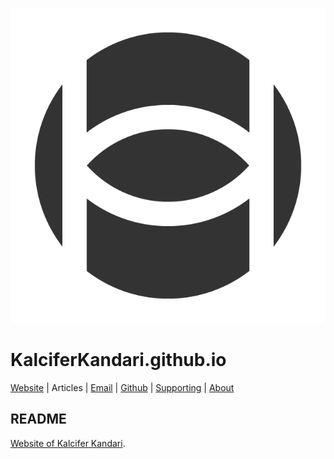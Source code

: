 <!-- Date: 1 March 2016 16:50:58 -->

![Kalcifer Kandari Logo.](/resources/images/kalciferkandari.png)

# KalciferKandari.github.io

[Website](http://KalciferKandari.github.io "KalciferKandari.github.io") | Articles | [Email](mailto:kalciferkandari@gmail.com "kalciferkandari@gmail.com") | [Github](https://github.io/KalciferKandari "github.com/KalciferKandari") | [Supporting](http://bioticpixels.com/supporting "bioticpixels.com/supporting") | [About](/articles/about "About")

## README

[Website of Kalcifer Kandari](http://KalciferKandari.github.io "KalciferKandari.github.io").